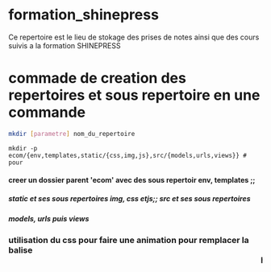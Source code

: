 # formation_shinepress
Ce repertoire est le lieu de stokage des prises de notes ainsi que des cours suivis a la formation SHINEPRESS

# commade de creation des repertoires et sous repertoire en une commande
```bash
mkdir [parametre] nom_du_repertoire
```

```gitbash
mkdir -p ecom/{env,templates,static/{css,img,js},src/{models,urls,views}} # pour 
```
####    creer un dossier parent 'ecom' avec des sous repertoir env, templates ;; 
#####   static et ses sous repertoires img, css etjs;; src et ses sous repertoires
#####    models, urls puis views



### utilisation du css pour faire une animation pour remplacer la balise <marquee> html qui est obsolette
```css
    p {
        animation: marquee 10s linear infinite alternate;
    }
    @keyframes marquee {
        0% { transform: translateX(-100%); }
        100% { transform: translateX(100%); }
    }
```

```html
    <p>this text is animate</p>
```


